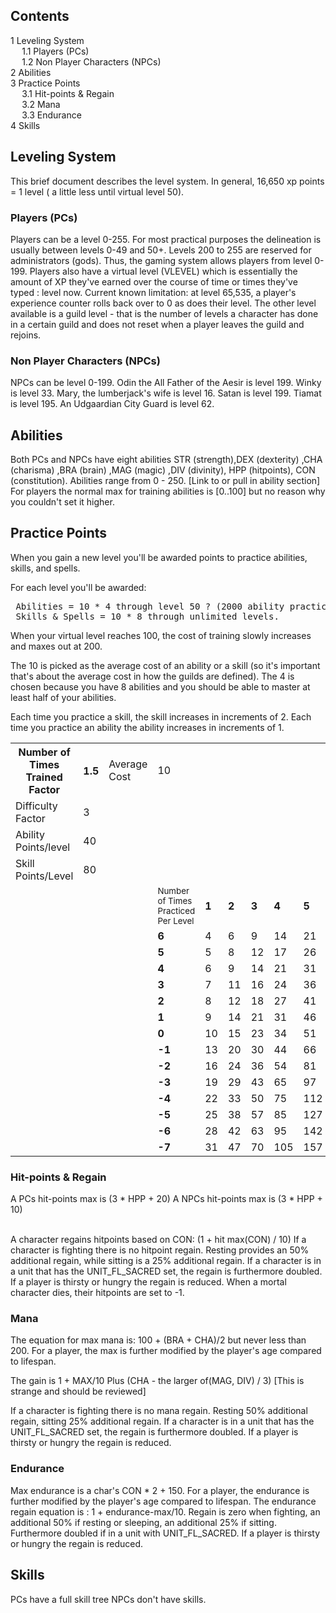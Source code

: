<div class="mw-parser-output"><div id="toc" class="toc"><input type="checkbox" role="button" id="toctogglecheckbox" class="toctogglecheckbox" style="display:none" /><div class="toctitle" lang="en" dir="ltr"><h2>Contents</h2><span class="toctogglespan"><label class="toctogglelabel" for="toctogglecheckbox"></label></span></div>
<ul>
<li class="toclevel-1 tocsection-1"><a href="#Leveling-System"><span class="tocnumber">1</span> <span class="toctext">Leveling System</span></a>
<ul>
<li class="toclevel-2 tocsection-2"><a href="#Players-.28PCs.29"><span class="tocnumber">1.1</span> <span class="toctext">Players (PCs)</span></a></li>
<li class="toclevel-2 tocsection-3"><a href="#Non-Player-Characters-.28NPCs.29"><span class="tocnumber">1.2</span> <span class="toctext">Non Player Characters (NPCs)</span></a></li>
</ul>
</li>
<li class="toclevel-1 tocsection-4"><a href="#Abilities"><span class="tocnumber">2</span> <span class="toctext">Abilities</span></a></li>
<li class="toclevel-1 tocsection-5"><a href="#Practice-Points"><span class="tocnumber">3</span> <span class="toctext">Practice Points</span></a>
<ul>
<li class="toclevel-2 tocsection-6"><a href="#Hit-points-.26-Regain"><span class="tocnumber">3.1</span> <span class="toctext">Hit-points &amp; Regain</span></a></li>
<li class="toclevel-2 tocsection-7"><a href="#Mana"><span class="tocnumber">3.2</span> <span class="toctext">Mana</span></a></li>
<li class="toclevel-2 tocsection-8"><a href="#Endurance"><span class="tocnumber">3.3</span> <span class="toctext">Endurance</span></a></li>
</ul>
</li>
<li class="toclevel-1 tocsection-9"><a href="#Skills"><span class="tocnumber">4</span> <span class="toctext">Skills</span></a></li>
</ul>
</div>

<h2><span class="mw-headline" id="Leveling_System">Leveling System</span></h2>
<p>This brief document describes the level system.
In general, 16,650 xp points = 1 level ( a little less until virtual level 50). 
</p>
<h3><span id="Players_(PCs)"></span><span class="mw-headline" id="Players_.28PCs.29">Players (PCs)</span></h3>
<p>Players can be a level 0-255. For most practical purposes the delineation is usually between levels 0-49 and 50+.
Levels 200 to 255 are reserved for administrators (gods).
Thus, the gaming system allows players from level 0-199.
Players also have a virtual level (VLEVEL) which is essentially the amount of XP they've earned over the course of time or times they've typed&#160;: level now.
Current known limitation: at level 65,535, a player's experience counter rolls back over to 0 as does their level. 
The other level available is a guild level - that is the number of levels a character has done in a certain guild and does not reset when a player leaves the guild and rejoins.
</p>
<h3><span id="Non_Player_Characters_(NPCs)"></span><span class="mw-headline" id="Non_Player_Characters_.28NPCs.29">Non Player Characters (NPCs)</span></h3>
<p>NPCs can be level 0-199. 
Odin the All Father of the Aesir is level 199.
Winky is level 33. 
Mary, the lumberjack's wife is level 16. 
Satan is level 199. 
Tiamat is level 195. 
An Udgaardian City Guard is level 62. 
</p>
<h2><span class="mw-headline" id="Abilities">Abilities</span></h2>
<p>Both PCs and NPCs have eight abilities STR (strength),DEX (dexterity) ,CHA (charisma) ,BRA (brain) ,MAG (magic) ,DIV (divinity), HPP (hitpoints), CON (constitution).
Abilities range from 0 - 250.  [Link to or pull in ability section]
For players the normal max for training abilities is [0..100] but no reason why you couldn't set it higher.
</p>
<h2><span class="mw-headline" id="Practice_Points">Practice Points</span></h2>
<p>When you gain a new level you'll be awarded points to practice abilities, skills, and spells.
</p><p>For each level you'll be awarded:
</p>
<pre> Abilities = 10 * 4 through level 50&#160;? (2000 ability practice points in total per character lifetime)
 Skills &amp; Spells = 10 * 8 through unlimited levels. 
</pre>
<p>When your virtual level reaches 100, the cost of training slowly increases and maxes out at 200.
</p><p>The 10 is picked as the average cost of an ability or a skill (so it's important that's about the average cost in how the guilds are defined). The 4 is chosen because you have 8 abilities and you should be able to master at least half of your abilities.
</p><p>Each time you practice a skill, the skill increases in increments of 2. 
Each time you practice an ability the ability increases in increments of 1.
</p>
<table class="wikitable">

<tbody><tr>
<th>Number of Times Trained Factor</th>
<th>1.5
</th>
<td>Average Cost</td>
<td>10
</td></tr>
<tr>
<td>Difficulty Factor</td>
<td>3
</td></tr>
<tr>
<td>Ability Points/level</td>
<td>40
</td></tr>
<tr>
<td>Skill Points/Level</td>
<td>80
</td></tr>
<tr>
<td></td>
<td></td>
<td></td>
<td><small>Number of Times Practiced Per Level</small></td>
<td><strong>1</strong></td>
<td><strong>2</strong></td>
<td><strong>3</strong></td>
<td><strong>4</strong></td>
<td><strong>5</strong>
</td></tr>
<tr>
<td></td>
<td></td>
<td></td>
<td><strong>6</strong></td>
<td>4</td>
<td>6</td>
<td>9</td>
<td>14</td>
<td>21
</td></tr>
<tr>
<td></td>
<td></td>
<td></td>
<td><strong>5</strong></td>
<td>5</td>
<td>8</td>
<td>12</td>
<td>17</td>
<td>26
</td></tr>
<tr>
<td></td>
<td></td>
<td></td>
<td><strong>4</strong></td>
<td>6</td>
<td>9</td>
<td>14</td>
<td>21</td>
<td>31
</td></tr>
<tr>
<td></td>
<td></td>
<td></td>
<td><strong>3</strong></td>
<td>7</td>
<td>11</td>
<td>16</td>
<td>24</td>
<td>36
</td></tr>
<tr>
<td></td>
<td></td>
<td></td>
<td><strong>2</strong></td>
<td>8</td>
<td>12</td>
<td>18</td>
<td>27</td>
<td>41
</td></tr>
<tr>
<td></td>
<td></td>
<td></td>
<td><strong>1</strong></td>
<td>9</td>
<td>14</td>
<td>21</td>
<td>31</td>
<td>46
</td></tr>
<tr>
<td></td>
<td></td>
<td></td>
<td><strong>0</strong></td>
<td>10</td>
<td>15</td>
<td>23</td>
<td>34</td>
<td>51
</td></tr>
<tr>
<td></td>
<td></td>
<td></td>
<td><strong>-1</strong></td>
<td>13</td>
<td>20</td>
<td>30</td>
<td>44</td>
<td>66
</td></tr>
<tr>
<td></td>
<td></td>
<td></td>
<td><strong>-2</strong></td>
<td>16</td>
<td>24</td>
<td>36</td>
<td>54</td>
<td>81
</td></tr>
<tr>
<td></td>
<td></td>
<td></td>
<td><strong>-3</strong></td>
<td>19</td>
<td>29</td>
<td>43</td>
<td>65</td>
<td>97
</td></tr>
<tr>
<td></td>
<td></td>
<td></td>
<td><strong>-4</strong></td>
<td>22</td>
<td>33</td>
<td>50</td>
<td>75</td>
<td>112
</td></tr>
<tr>
<td></td>
<td></td>
<td></td>
<td><strong>-5</strong></td>
<td>25</td>
<td>38</td>
<td>57</td>
<td>85</td>
<td>127
</td></tr>
<tr>
<td></td>
<td></td>
<td></td>
<td><strong>-6</strong></td>
<td>28</td>
<td>42</td>
<td>63</td>
<td>95</td>
<td>142
</td></tr>
<tr>
<td></td>
<td></td>
<td></td>
<td><strong>-7</strong></td>
<td>31</td>
<td>47</td>
<td>70</td>
<td>105</td>
<td>157
</td></tr>
</tbody></table>
<h3><span id="Hit-points_&amp;_Regain"></span><span class="mw-headline" id="Hit-points_.26_Regain">Hit-points &amp; Regain</span></h3>
<p>A PCs hit-points max is (3 * HPP + 20)
A NPCs hit-points max is (3 * HPP + 10)
</p><p><br />
A character regains hitpoints based on CON: (1 + hit max(CON) / 10)
If a character is fighting there is no hitpoint regain. Resting provides an 50% additional regain, while sitting is a 25% additional regain.
If a character is in a unit that has the UNIT_FL_SACRED set, the regain is furthermore doubled. 
If a player is thirsty or hungry the regain is reduced.
When a mortal character dies, their hitpoints are set to -1. 
</p>
<h3><span class="mw-headline" id="Mana">Mana</span></h3>
<p>The equation for max mana is: 100 + (BRA + CHA)/2 but never less than 200.
For a player, the max is further modified by the player's age compared to lifespan.
</p><p>The gain is 1 + MAX/10
Plus (CHA - the larger of(MAG, DIV) / 3)  [This is strange and should be reviewed]
</p><p>If a character is fighting there is no mana regain. Resting 50% additional regain, sitting 25% additional regain.
If a character is in a unit that has the UNIT_FL_SACRED set, the regain is furthermore doubled. 
If a player is thirsty or hungry the regain is reduced.
</p>
<h3><span class="mw-headline" id="Endurance">Endurance</span></h3>
<p>Max endurance is a char's CON * 2 + 150.
For a player, the endurance is further modified by the player's age compared to lifespan.
The endurance regain equation is&#160;: 1 + endurance-max/10.
Regain is zero when fighting, an additional 50% if resting or sleeping, an additional 25% if sitting.
Furthermore doubled if in a unit with UNIT_FL_SACRED.
If a player is thirsty or hungry the regain is reduced.
</p>
<h2><span class="mw-headline" id="Skills">Skills</span></h2>
<p>PCs have a full skill tree
NPCs don't have skills.
</p></div>